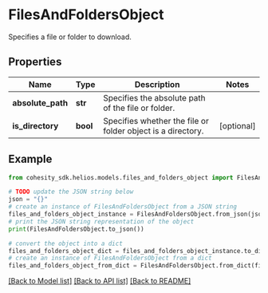 # FilesAndFoldersObject

Specifies a file or folder to download.

## Properties

Name | Type | Description | Notes
------------ | ------------- | ------------- | -------------
**absolute_path** | **str** | Specifies the absolute path of the file or folder. | 
**is_directory** | **bool** | Specifies whether the file or folder object is a directory. | [optional] 

## Example

```python
from cohesity_sdk.helios.models.files_and_folders_object import FilesAndFoldersObject

# TODO update the JSON string below
json = "{}"
# create an instance of FilesAndFoldersObject from a JSON string
files_and_folders_object_instance = FilesAndFoldersObject.from_json(json)
# print the JSON string representation of the object
print(FilesAndFoldersObject.to_json())

# convert the object into a dict
files_and_folders_object_dict = files_and_folders_object_instance.to_dict()
# create an instance of FilesAndFoldersObject from a dict
files_and_folders_object_from_dict = FilesAndFoldersObject.from_dict(files_and_folders_object_dict)
```
[[Back to Model list]](../README.md#documentation-for-models) [[Back to API list]](../README.md#documentation-for-api-endpoints) [[Back to README]](../README.md)


